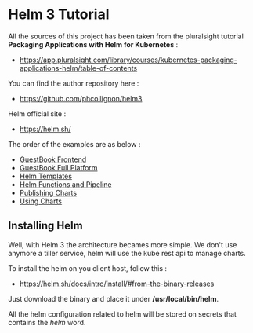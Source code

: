 # Helm 3 Tutorial

All the sources of this project has been taken from the pluralsight tutorial **Packaging Applications with Helm for Kubernetes** :
- https://app.pluralsight.com/library/courses/kubernetes-packaging-applications-helm/table-of-contents

You can find the author repository here :
- https://github.com/phcollignon/helm3

Helm official site :
- https://helm.sh/

The order of the examples are as below :
- [GuestBook Frontend](guestbook_frontend)
- [GuestBook Full Platform](guestbook_full/)
- [Helm Templates](helm_templates)
- [Helm Functions and Pipeline](helm_functions_pipeline)
- [Publishing Charts](publishing_charts)
- [Using Charts](using_charts)

## Installing Helm

Well, with Helm 3 the architecture becames more simple. We don't use anymore a tiller service, helm will use the kube rest api to manage charts.

To install the helm on you client host, follow this :
- https://helm.sh/docs/intro/install/#from-the-binary-releases

Just download the binary and place it under **/usr/local/bin/helm**.

All the helm configuration related to helm will be stored on secrets that contains the *helm* word.